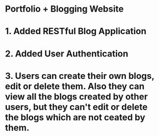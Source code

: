# Portfolio + Blogging Website


# 1. Added RESTful Blog Application
# 2. Added User Authentication
# 3. Users can create their own blogs, edit or delete them. Also they can view all the blogs created by other users, but they can't edit or delete the blogs which are not ceated by them.  
